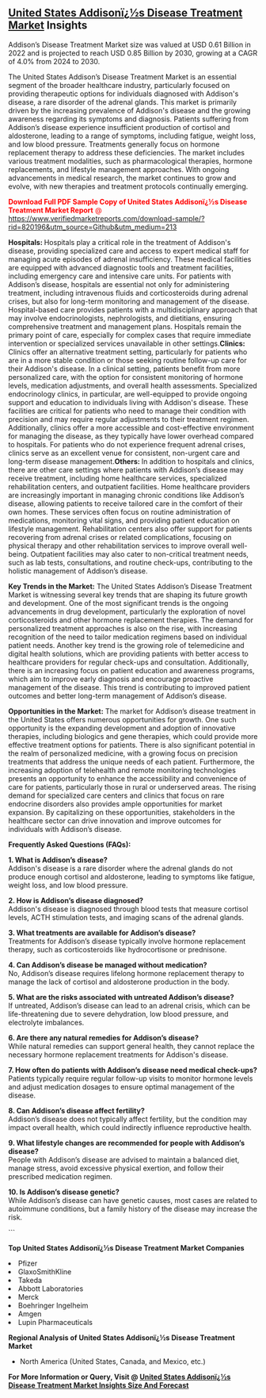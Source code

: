 <h2><a href="https://www.verifiedmarketreports.com/download-sample/?rid=820196&amp;utm_source=Github&amp;utm_medium=213" target="_blank">United States Addisonï¿½s Disease Treatment Market</a> Insights</h2><p>Addison’s Disease Treatment Market size was valued at USD 0.61 Billion in 2022 and is projected to reach USD 0.85 Billion by 2030, growing at a CAGR of 4.0% from 2024 to 2030.</p><p><p>The United States Addison’s Disease Treatment Market is an essential segment of the broader healthcare industry, particularly focused on providing therapeutic options for individuals diagnosed with Addison's disease, a rare disorder of the adrenal glands. This market is primarily driven by the increasing prevalence of Addison's disease and the growing awareness regarding its symptoms and diagnosis. Patients suffering from Addison’s disease experience insufficient production of cortisol and aldosterone, leading to a range of symptoms, including fatigue, weight loss, and low blood pressure. Treatments generally focus on hormone replacement therapy to address these deficiencies. The market includes various treatment modalities, such as pharmacological therapies, hormone replacements, and lifestyle management approaches. With ongoing advancements in medical research, the market continues to grow and evolve, with new therapies and treatment protocols continually emerging. <p><span class=""><span style="color: #ff0000;"><strong>Download Full PDF Sample Copy of United States Addisonï¿½s Disease Treatment Market Report</strong> @ </span><a href="https://www.verifiedmarketreports.com/download-sample/?rid=820196&amp;utm_source=Github&amp;utm_medium=213" target="_blank">https://www.verifiedmarketreports.com/download-sample/?rid=820196&amp;utm_source=Github&amp;utm_medium=213</a></span></p></p><p><strong>Hospitals: </strong>Hospitals play a critical role in the treatment of Addison's disease, providing specialized care and access to expert medical staff for managing acute episodes of adrenal insufficiency. These medical facilities are equipped with advanced diagnostic tools and treatment facilities, including emergency care and intensive care units. For patients with Addison’s disease, hospitals are essential not only for administering treatment, including intravenous fluids and corticosteroids during adrenal crises, but also for long-term monitoring and management of the disease. Hospital-based care provides patients with a multidisciplinary approach that may involve endocrinologists, nephrologists, and dietitians, ensuring comprehensive treatment and management plans. Hospitals remain the primary point of care, especially for complex cases that require immediate intervention or specialized services unavailable in other settings.<strong>Clinics: </strong>Clinics offer an alternative treatment setting, particularly for patients who are in a more stable condition or those seeking routine follow-up care for their Addison's disease. In a clinical setting, patients benefit from more personalized care, with the option for consistent monitoring of hormone levels, medication adjustments, and overall health assessments. Specialized endocrinology clinics, in particular, are well-equipped to provide ongoing support and education to individuals living with Addison's disease. These facilities are critical for patients who need to manage their condition with precision and may require regular adjustments to their treatment regimen. Additionally, clinics offer a more accessible and cost-effective environment for managing the disease, as they typically have lower overhead compared to hospitals. For patients who do not experience frequent adrenal crises, clinics serve as an excellent venue for consistent, non-urgent care and long-term disease management.<strong>Others: </strong>In addition to hospitals and clinics, there are other care settings where patients with Addison’s disease may receive treatment, including home healthcare services, specialized rehabilitation centers, and outpatient facilities. Home healthcare providers are increasingly important in managing chronic conditions like Addison’s disease, allowing patients to receive tailored care in the comfort of their own homes. These services often focus on routine administration of medications, monitoring vital signs, and providing patient education on lifestyle management. Rehabilitation centers also offer support for patients recovering from adrenal crises or related complications, focusing on physical therapy and other rehabilitation services to improve overall well-being. Outpatient facilities may also cater to non-critical treatment needs, such as lab tests, consultations, and routine check-ups, contributing to the holistic management of Addison’s disease.<p><strong>Key Trends in the Market:</strong> The United States Addison’s Disease Treatment Market is witnessing several key trends that are shaping its future growth and development. One of the most significant trends is the ongoing advancements in drug development, particularly the exploration of novel corticosteroids and other hormone replacement therapies. The demand for personalized treatment approaches is also on the rise, with increasing recognition of the need to tailor medication regimens based on individual patient needs. Another key trend is the growing role of telemedicine and digital health solutions, which are providing patients with better access to healthcare providers for regular check-ups and consultation. Additionally, there is an increasing focus on patient education and awareness programs, which aim to improve early diagnosis and encourage proactive management of the disease. This trend is contributing to improved patient outcomes and better long-term management of Addison’s disease.<p><strong>Opportunities in the Market:</strong> The market for Addison’s disease treatment in the United States offers numerous opportunities for growth. One such opportunity is the expanding development and adoption of innovative therapies, including biologics and gene therapies, which could provide more effective treatment options for patients. There is also significant potential in the realm of personalized medicine, with a growing focus on precision treatments that address the unique needs of each patient. Furthermore, the increasing adoption of telehealth and remote monitoring technologies presents an opportunity to enhance the accessibility and convenience of care for patients, particularly those in rural or underserved areas. The rising demand for specialized care centers and clinics that focus on rare endocrine disorders also provides ample opportunities for market expansion. By capitalizing on these opportunities, stakeholders in the healthcare sector can drive innovation and improve outcomes for individuals with Addison’s disease.<p><strong>Frequently Asked Questions (FAQs):</strong></p><p><strong>1. What is Addison’s disease?</strong><br> Addison's disease is a rare disorder where the adrenal glands do not produce enough cortisol and aldosterone, leading to symptoms like fatigue, weight loss, and low blood pressure.</p><p><strong>2. How is Addison’s disease diagnosed?</strong><br> Addison's disease is diagnosed through blood tests that measure cortisol levels, ACTH stimulation tests, and imaging scans of the adrenal glands.</p><p><strong>3. What treatments are available for Addison’s disease?</strong><br> Treatments for Addison’s disease typically involve hormone replacement therapy, such as corticosteroids like hydrocortisone or prednisone.</p><p><strong>4. Can Addison’s disease be managed without medication?</strong><br> No, Addison’s disease requires lifelong hormone replacement therapy to manage the lack of cortisol and aldosterone production in the body.</p><p><strong>5. What are the risks associated with untreated Addison’s disease?</strong><br> If untreated, Addison’s disease can lead to an adrenal crisis, which can be life-threatening due to severe dehydration, low blood pressure, and electrolyte imbalances.</p><p><strong>6. Are there any natural remedies for Addison’s disease?</strong><br> While natural remedies can support general health, they cannot replace the necessary hormone replacement treatments for Addison's disease.</p><p><strong>7. How often do patients with Addison’s disease need medical check-ups?</strong><br> Patients typically require regular follow-up visits to monitor hormone levels and adjust medication dosages to ensure optimal management of the disease.</p><p><strong>8. Can Addison’s disease affect fertility?</strong><br> Addison’s disease does not typically affect fertility, but the condition may impact overall health, which could indirectly influence reproductive health.</p><p><strong>9. What lifestyle changes are recommended for people with Addison’s disease?</strong><br> People with Addison’s disease are advised to maintain a balanced diet, manage stress, avoid excessive physical exertion, and follow their prescribed medication regimen.</p><p><strong>10. Is Addison’s disease genetic?</strong><br> While Addison’s disease can have genetic causes, most cases are related to autoimmune conditions, but a family history of the disease may increase the risk.</p>```</p><p><strong>Top United States Addisonï¿½s Disease Treatment Market Companies</strong></p><div data-test-id=""><p><li>Pfizer</li><li> GlaxoSmithKline</li><li> Takeda</li><li> Abbott Laboratories</li><li> Merck</li><li> Boehringer Ingelheim</li><li> Amgen</li><li> Lupin Pharmaceuticals</li></p><div><strong>Regional Analysis of&nbsp;United States Addisonï¿½s Disease Treatment Market</strong></div><ul><li dir="ltr"><p dir="ltr">North America&nbsp;(United States, Canada, and Mexico, etc.)</p></li></ul><p><strong>For More Information or Query, Visit @&nbsp;</strong><strong><a href="https://www.verifiedmarketreports.com/product/addisons-disease-treatment-market/?utm_source=Github&amp;utm_medium=213" target="_blank">United States Addisonï¿½s Disease Treatment Market Insights Size And Forecast</a></strong></p></div>
